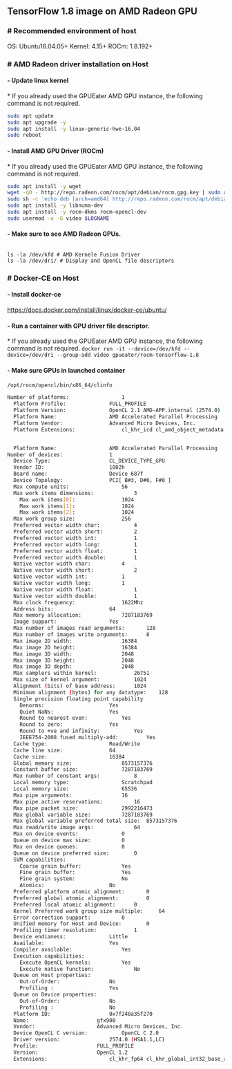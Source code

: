 ## TensorFlow 1.8 image on AMD Radeon GPU




###  # Recommended environment of host
 OS: Ubuntu16.04.05+
 Kernel: 4.15+
 ROCm: 1.8.192+

### # AMD Radeon driver installation on Host

#### - Update linux kernel

 \* If you already used the GPUEater AMD GPU instance, the following command is not required.

```sh
sudo apt update
sudo apt upgrade -y
sudo apt install -y linux-generic-hwe-16.04
sudo reboot
```

#### - Install AMD GPU Driver (ROCm)

 \* If you already used the GPUEater AMD GPU instance, the following command is not required.

```sh
sudo apt install -y wget
wget -qO - http://repo.radeon.com/rocm/apt/debian/rocm.gpg.key | sudo apt-key add -
sudo sh -c 'echo deb [arch=amd64] http://repo.radeon.com/rocm/apt/debian/ xenial main > /etc/apt/sources.list.d/rocm.list'
sudo apt install -y libnuma-dev
sudo apt install -y rocm-dkms rocm-opencl-dev
sudo usermod -a -G video $LOGNAME
```

#### - Make sure to see AMD Radeon GPUs.
```/opt/rocm/opencl/bin/x86_64/clinfo

ls -la /dev/kfd # AMD Kernele Fusion Driver
ls -la /dev/dri/ # Display and OpenCL file descriptors
```


###  # Docker-CE on Host

####  - Install docker-ce
 https://docs.docker.com/install/linux/docker-ce/ubuntu/

####  - Run a container with GPU driver file descriptor.
 \* If you already used the GPUEater AMD GPU instance, the following command is not required.
```docker run -it --device=/dev/kfd --device=/dev/dri --group-add video gpueater/rocm-tensorflow-1.8```



####  - Make sure GPUs in launched container

```sh
/opt/rocm/opencl/bin/x86_64/clinfo

Number of platforms:				 1
  Platform Profile:				 FULL_PROFILE
  Platform Version:				 OpenCL 2.1 AMD-APP.internal (2574.0)
  Platform Name:				 AMD Accelerated Parallel Processing
  Platform Vendor:				 Advanced Micro Devices, Inc.
  Platform Extensions:				 cl_khr_icd cl_amd_object_metadata cl_amd_event_callback 


  Platform Name:				 AMD Accelerated Parallel Processing
Number of devices:				 1
  Device Type:					 CL_DEVICE_TYPE_GPU
  Vendor ID:					 1002h
  Board name:					 Device 687f
  Device Topology:				 PCI[ B#3, D#0, F#0 ]
  Max compute units:				 56
  Max work items dimensions:			 3
    Max work items[0]:				 1024
    Max work items[1]:				 1024
    Max work items[2]:				 1024
  Max work group size:				 256
  Preferred vector width char:			 4
  Preferred vector width short:			 2
  Preferred vector width int:			 1
  Preferred vector width long:			 1
  Preferred vector width float:			 1
  Preferred vector width double:		 1
  Native vector width char:			 4
  Native vector width short:			 2
  Native vector width int:			 1
  Native vector width long:			 1
  Native vector width float:			 1
  Native vector width double:			 1
  Max clock frequency:				 1622Mhz
  Address bits:					 64
  Max memory allocation:			 7287183769
  Image support:				 Yes
  Max number of images read arguments:		 128
  Max number of images write arguments:		 8
  Max image 2D width:				 16384
  Max image 2D height:				 16384
  Max image 3D width:				 2048
  Max image 3D height:				 2048
  Max image 3D depth:				 2048
  Max samplers within kernel:			 26751
  Max size of kernel argument:			 1024
  Alignment (bits) of base address:		 1024
  Minimum alignment (bytes) for any datatype:	 128
  Single precision floating point capability
    Denorms:					 Yes
    Quiet NaNs:					 Yes
    Round to nearest even:			 Yes
    Round to zero:				 Yes
    Round to +ve and infinity:			 Yes
    IEEE754-2008 fused multiply-add:		 Yes
  Cache type:					 Read/Write
  Cache line size:				 64
  Cache size:					 16384
  Global memory size:				 8573157376
  Constant buffer size:				 7287183769
  Max number of constant args:			 8
  Local memory type:				 Scratchpad
  Local memory size:				 65536
  Max pipe arguments:				 16
  Max pipe active reservations:			 16
  Max pipe packet size:				 2992216473
  Max global variable size:			 7287183769
  Max global variable preferred total size:	 8573157376
  Max read/write image args:			 64
  Max on device events:				 0
  Queue on device max size:			 0
  Max on device queues:				 0
  Queue on device preferred size:		 0
  SVM capabilities:				 
    Coarse grain buffer:			 Yes
    Fine grain buffer:				 Yes
    Fine grain system:				 No
    Atomics:					 No
  Preferred platform atomic alignment:		 0
  Preferred global atomic alignment:		 0
  Preferred local atomic alignment:		 0
  Kernel Preferred work group size multiple:	 64
  Error correction support:			 0
  Unified memory for Host and Device:		 0
  Profiling timer resolution:			 1
  Device endianess:				 Little
  Available:					 Yes
  Compiler available:				 Yes
  Execution capabilities:				 
    Execute OpenCL kernels:			 Yes
    Execute native function:			 No
  Queue on Host properties:				 
    Out-of-Order:				 No
    Profiling :					 Yes
  Queue on Device properties:				 
    Out-of-Order:				 No
    Profiling :					 No
  Platform ID:					 0x7f248a35f270
  Name:						 gfx900
  Vendor:					 Advanced Micro Devices, Inc.
  Device OpenCL C version:			 OpenCL C 2.0 
  Driver version:				 2574.0 (HSA1.1,LC)
  Profile:					 FULL_PROFILE
  Version:					 OpenCL 1.2 
  Extensions:					 cl_khr_fp64 cl_khr_global_int32_base_atomics cl_khr_global_int32_extended_atomics cl_khr_local_int32_base_atomics cl_khr_local_int32_extended_atomics cl_khr_int64_base_atomics cl_khr_int64_extended_atomics cl_khr_3d_image_writes cl_khr_byte_addressable_store cl_khr_fp16 cl_khr_gl_sharing cl_amd_device_attribute_query cl_amd_media_ops cl_amd_media_ops2 cl_khr_subgroups cl_khr_depth_images cl_amd_copy_buffer_p2p cl_amd_assembly_program 
```




